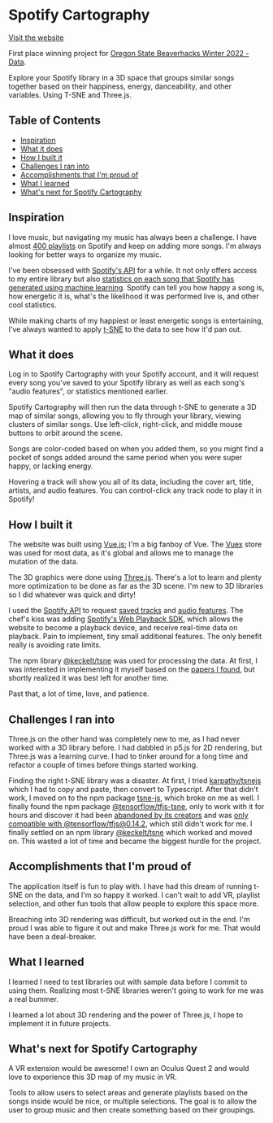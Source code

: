 # Spotify Cartography

[Visit the website](https://spotify-cartography.vercel.app/)

First place winning project for [Oregon State Beaverhacks Winter 2022 - Data](https://beaverhacks-winter-2022.devpost.com/?ref_feature=challenge&ref_medium=discover).

Explore your Spotify library in a 3D space that groups similar songs together based on their happiness, energy, danceability, and other variables. Using T-SNE and Three.js.

## Table of Contents
- [Inspiration](#inspiration)
- [What it does](#what-it-does)
- [How I built it](#how-i-built-it)
- [Challenges I ran into](#challenges-i-ran-into)
- [Accomplishments that I'm proud of](#accomplishments-that-im-proud-of)
- [What I learned](#what-i-learned)
- [What's next for Spotify Cartography](#whats-next-for-spotify-cartography)

## Inspiration

I love music, but navigating my music has always been a challenge. I have almost [400 playlists](https://open.spotify.com/user/12146574234?si=e32247afac004aa5) on Spotify and keep on adding more songs. I'm always looking for better ways to organize my music.

I've been obsessed with [Spotify's API](https://developer.spotify.com/documentation/web-api/) for a while. It not only offers access to my entire library but also [statistics on each song that Spotify has generated using machine learning](https://developer.spotify.com/documentation/web-api/reference/#/operations/get-several-audio-features). Spotify can tell you how happy a song is, how energetic it is, what's the likelihood it was performed live is, and other cool statistics.

While making charts of my happiest or least energetic songs is entertaining, I've always wanted to apply [t-SNE](https://www.youtube.com/watch?v=wvsE8jm1GzE) to the data to see how it'd pan out.

## What it does

Log in to Spotify Cartography with your Spotify account, and it will request every song you've saved to your Spotify library as well as each song's "audio features", or statistics mentioned earlier.

Spotify Cartography will then run the data through t-SNE to generate a 3D map of similar songs, allowing you to fly through your library, viewing clusters of similar songs. Use left-click, right-click, and middle mouse buttons to orbit around the scene.

Songs are color-coded based on when you added them, so you might find a pocket of songs added around the same period when you were super happy, or lacking energy.

Hovering a track will show you all of its data, including the cover art, title, artists, and audio features. You can control-click any track node to play it in Spotify!

## How I built it

The website was built using [Vue.js](https://vuejs.org/); I'm a big fanboy of Vue. The [Vuex](https://vuex.vuejs.org/) store was used for most data, as it's global and allows me to manage the mutation of the data.

The 3D graphics were done using [Three.js](https://threejs.org/). There's a lot to learn and plenty more optimization to be done as far as the 3D scene. I'm new to 3D libraries so I did whatever was quick and dirty!

I used the [Spotify API](https://developer.spotify.com/documentation/web-api/) to request [saved tracks](https://developer.spotify.com/documentation/web-api/reference/#/operations/get-users-saved-tracks) and [audio features](https://developer.spotify.com/documentation/web-api/reference/#/operations/get-several-audio-features). The chef's kiss was adding [Spotify's Web Playback SDK](https://developer.spotify.com/documentation/web-playback-sdk/), which allows the website to become a playback device, and receive real-time data on playback. Pain to implement, tiny small additional features. The only benefit really is avoiding rate limits.

The npm library [@keckelt/tsne](https://www.npmjs.com/package/@keckelt/tsne?activeTab=dependents) was used for processing the data. At first, I was interested in implementing it myself based on the [papers I found](https://www.jmlr.org/papers/volume9/vandermaaten08a/vandermaaten08a.pdf), but shortly realized it was best left for another time.

Past that, a lot of time, love, and patience.

## Challenges I ran into

Three.js on the other hand was completely new to me, as I had never worked with a 3D library before. I had dabbled in p5.js for 2D rendering, but Three.js was a learning curve. I had to tinker around for a long time and refactor a couple of times before things started working.

Finding the right t-SNE library was a disaster. At first, I tried [karpathy/tsnejs](https://github.com/karpathy/tsnejs/blob/master/tsne.js) which I had to copy and paste, then convert to Typescript. After that didn't work, I moved on to the npm package [tsne-js](https://www.npmjs.com/package/tsne-js), which broke on me as well. I finally found the npm package [@tensorflow/tfjs-tsne](https://www.npmjs.com/package/@tensorflow/tfjs-tsne), only to work with it for hours and discover it had been [abandoned by its creators](https://github.com/tensorflow/tfjs-tsne/issues/74#issuecomment-463445543) and was [only compatible with @tensorflow/tfjs@0.14.2](https://github.com/tensorflow/tfjs-tsne/issues/81), which still didn't work for me. I finally settled on an npm library [@keckelt/tsne](https://www.npmjs.com/package/@keckelt/tsne) which worked and moved on. This wasted a lot of time and became the biggest hurdle for the project.

## Accomplishments that I'm proud of

The application itself is fun to play with. I have had this dream of running t-SNE on the data, and I'm so happy it worked. I can't wait to add VR, playlist selection, and other fun tools that allow people to explore this space more.

Breaching into 3D rendering was difficult, but worked out in the end. I'm proud I was able to figure it out and make Three.js work for me. That would have been a deal-breaker.

## What I learned

I learned I need to test libraries out with sample data before I commit to using them. Realizing most t-SNE libraries weren't going to work for me was a real bummer.

I learned a lot about 3D rendering and the power of Three.js, I hope to implement it in future projects.

## What's next for Spotify Cartography

A VR extension would be awesome! I own an Oculus Quest 2 and would love to experience this 3D map of my music in VR.

Tools to allow users to select areas and generate playlists based on the songs inside would be nice, or multiple selections. The goal is to allow the user to group music and then create something based on their groupings.